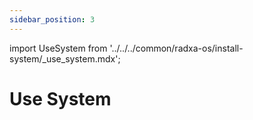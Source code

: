 ```yaml
---
sidebar_position: 3
---
```


import UseSystem from '../../../common/radxa-os/install-system/\_use_system.mdx';

# Use System

<UseSystem system_start_priority="System Startup Priority: MicroSD Card > NVMe SSD > eMMC" />
